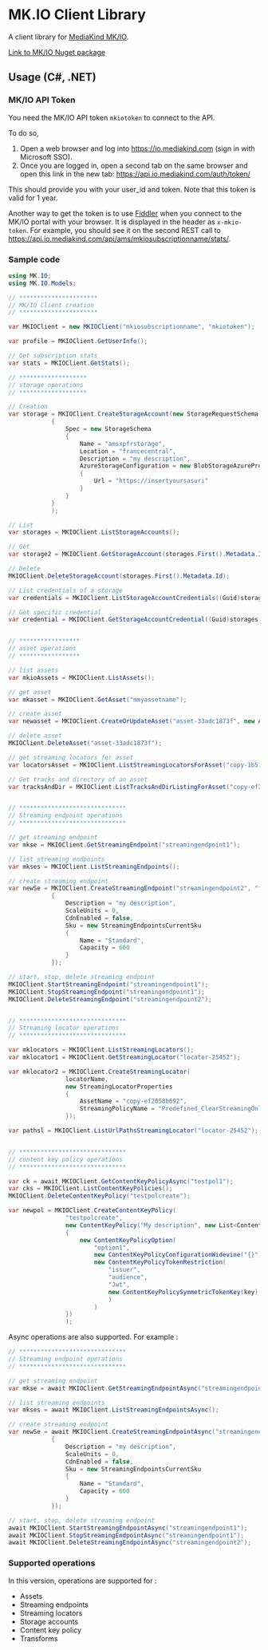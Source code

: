 # MK.IO Client Library

A client library for [MediaKind MK/IO](https://io.mediakind.com/).

[Link to MK/IO Nuget package](https://www.nuget.org/packages/MK.IO)

## Usage (C#, .NET)

### MK/IO API Token

You need the MK/IO API token `mkiotoken` to connect to the API.

To do so,
1. Open a web browser and log into https://io.mediakind.com (sign in with Microsoft SSO).
1. Once you are logged in, open a second tab on the same browser and open this link in the new tab: https://api.io.mediakind.com/auth/token/
 
This should provide you with your user_id and token. Note that this token is valid for 1 year.

Another way to get the token is to use [Fiddler](https://www.telerik.com/fiddler) when you connect to the MK/IO portal with your browser.
It is displayed in the header as `x-mkio-token`. For example, you should see it on the second REST call to https://api.io.mediakind.com/api/ams/mkiosubscriptionname/stats/.

### Sample code

```csharp
using MK.IO;
using MK.IO.Models;

// **********************
// MK/IO Client creation
// **********************

var MKIOClient = new MKIOClient("mkiosubscriptionname", "mkiotoken");

var profile = MKIOClient.GetUserInfo();

// Get subscription stats
var stats = MKIOClient.GetStats();

// *******************
// storage operations
// *******************

// Creation
var storage = MKIOClient.CreateStorageAccount(new StorageRequestSchema
            {
                Spec = new StorageSchema
                {
                    Name = "amsxpfrstorage",
                    Location = "francecentral",
                    Description = "my description",
                    AzureStorageConfiguration = new BlobStorageAzureProperties
                    {
                        Url = "https://insertyoursasuri"
                    }
                }
            }
            );

// List
var storages = MKIOClient.ListStorageAccounts();

// Get
var storage2 = MKIOClient.GetStorageAccount(storages.First().Metadata.Id);

// Delete
MKIOClient.DeleteStorageAccount(storages.First().Metadata.Id);

// List credentials of a storage
var credentials = MKIOClient.ListStorageAccountCredentials((Guid)storages.First().Metadata.Id);

// Get specific credential
var credential = MKIOClient.GetStorageAccountCredential((Guid)storages.First().Metadata.Id, (Guid)creds.First().Metadata.Id);


// *****************
// asset operations
// *****************

// list assets
var mkioAssets = MKIOClient.ListAssets();

// get asset
var mkasset = MKIOClient.GetAsset("mmyassetname");

// create asset
var newasset = MKIOClient.CreateOrUpdateAsset("asset-33adc1873f", new Asset("asset-67c25a02-a672-40cd-a4da-dcc48b89acae", "description of asset", "storagename"));

// delete asset
MKIOClient.DeleteAsset("asset-33adc1873f");

// get streaming locators for asset
var locatorsAsset = MKIOClient.ListStreamingLocatorsForAsset("copy-1b510ee166");

// Get tracks and directory of an asset
var tracksAndDir = MKIOClient.ListTracksAndDirListingForAsset("copy-ef2058b692");


// ******************************
// Streaming endpoint operations
// ******************************

// get streaming endpoint
var mkse = MKIOClient.GetStreamingEndpoint("streamingendpoint1");

// list streaming endpoints
var mkses = MKIOClient.ListStreamingEndpoints();

// create streaming endpoint
var newSe = MKIOClient.CreateStreamingEndpoint("streamingendpoint2", "francecentral", new Dictionary<string, string>(), new StreamingEndpointProperties
            {
                Description = "my description",
                ScaleUnits = 0,
                CdnEnabled = false,
                Sku = new StreamingEndpointsCurrentSku
                {
                    Name = "Standard",
                    Capacity = 600
                }
            });

// start, stop, delete streaming endpoint
MKIOClient.StartStreamingEndpoint("streamingendpoint1");
MKIOClient.StopStreamingEndpoint("streamingendpoint1");
MKIOClient.DeleteStreamingEndpoint("streamingendpoint2");


// ******************************
// Streaming locator operations
// ******************************

var mklocators = MKIOClient.ListStreamingLocators();
var mklocator1 = MKIOClient.GetStreamingLocator("locator-25452");

var mklocator2 = MKIOClient.CreateStreamingLocator(
                locatorName,
                new StreamingLocatorProperties
                {
                    AssetName = "copy-ef2058b692",
                    StreamingPolicyName = "Predefined_ClearStreamingOnly"
                });

var pathsl = MKIOClient.ListUrlPathsStreamingLocator("locator-25452");


// ******************************
// content key policy operations
// ******************************

var ck = await MKIOClient.GetContentKeyPolicyAsync("testpol1");
var cks = MKIOClient.ListContentKeyPolicies();
MKIOClient.DeleteContentKeyPolicy("testpolcreate");

var newpol = MKIOClient.CreateContentKeyPolicy(
                "testpolcreate",
                new ContentKeyPolicy("My description", new List<ContentKeyPolicyOption>()
                {
                    new ContentKeyPolicyOption(
                        "option1",
                        new ContentKeyPolicyConfigurationWidevine("{}"),
                        new ContentKeyPolicyTokenRestriction(
                            "issuer",
                            "audience",
                            "Jwt",
                            new ContentKeyPolicySymmetricTokenKey(key)
                            )
                        )
                })
                );

```

Async operations are also supported. For example :

```csharp
// ******************************
// Streaming endpoint operations
// ******************************

// get streaming endpoint
var mkse = await MKIOClient.GetStreamingEndpointAsync("streamingendpoint1");

// list streaming endpoints
var mkses = await MKIOClient.ListStreamingEndpointsAsync();

// create streaming endpoint
var newSe = await MKIOClient.CreateStreamingEndpointAsync("streamingendpoint2", "francecentral", new Dictionary<string, string>(), new StreamingEndpointProperties
            {
                Description = "my description",
                ScaleUnits = 0,
                CdnEnabled = false,
                Sku = new StreamingEndpointsCurrentSku
                {
                    Name = "Standard",
                    Capacity = 600
                }
            });

// start, stop, delete streaming endpoint
await MKIOClient.StartStreamingEndpointAsync("streamingendpoint1");
await MKIOClient.StopStreamingEndpointAsync("streamingendpoint1");
await MKIOClient.DeleteStreamingEndpointAsync("streamingendpoint2");

```

### Supported operations

In this version, operations are supported for :
- Assets
- Streaming endpoints
- Streaming locators
- Storage accounts
- Content key policy
- Transforms
